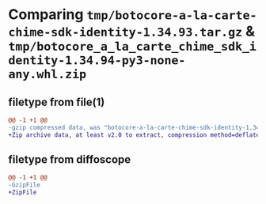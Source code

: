 # Comparing `tmp/botocore-a-la-carte-chime-sdk-identity-1.34.93.tar.gz` & `tmp/botocore_a_la_carte_chime_sdk_identity-1.34.94-py3-none-any.whl.zip`

## filetype from file(1)

```diff
@@ -1 +1 @@
-gzip compressed data, was "botocore-a-la-carte-chime-sdk-identity-1.34.93.tar", last modified: Sat Apr 27 01:00:46 2024, max compression
+Zip archive data, at least v2.0 to extract, compression method=deflate
```

## filetype from diffoscope

```diff
@@ -1 +1 @@
-GzipFile
+ZipFile
```

